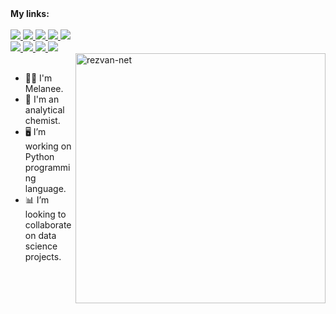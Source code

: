 <b>
My links:
</b>   


<div align="left">
   
<br>
   
   
   
   
   
   
<a href="https://t.me/melaneepython">
    <img src="https://img.shields.io/badge/Telegram-1DA2F3?style=for-the-badge&logo=telegram&logoColor=white" />
</a>   
   
   
   
   
   
<a href="https://www.youtube.com/channel/UC9JV4rRUNXCBgGpNdwK7-Ww">
    <img src="https://img.shields.io/badge/YouTube-FF0000?style=for-the-badge&logo=youtube&logoColor=white" />
</a>    
    

<a href="https://www.linkedin.com/in/shaghayegh-rahmani-melanee-/">
   <img src="https://img.shields.io/badge/LinkedIN-1DA2F3?style=for-the-badge&logo=linkedin&logoColor=white" />
</a>  
   
   
   
   
   
<a href="http://melanee-melanee.medium.com">
    <img src="https://img.shields.io/badge/Medium-E0E0E0?style=for-the-badge&logo=medium&logoColor=black" />
</a>



   

<a href="https://stackoverflow.com/users/14627974/melanee?tab=profile">
    <img src="https://img.shields.io/badge/Stack_Overflow-FE7A16?style=for-the-badge&logo=stack-overflow&logoColor=white" />
</a>

 <br> 
   
   
   
    
<a href="https://instagram.com/melanee_net?utm_medium=copy_link">
    <img src="https://img.shields.io/badge/Instagram-FF1493?style=for-the-badge&logo=instahram&logoColor=white" />
</a>
   
   
   
    
 <a href="https://twitter.com/Melanee_Melanee">
   <img src="https://img.shields.io/badge/Twitter-1DA1F2?style=for-the-badge&logo=twitter&logoColor=white" />
</a>
   
   
   

 
 <a href="https://play.google.com/store/apps/details?id=shaghayegh.check_list">
   <img src="https://img.shields.io/badge/GooglePlay-00FF00?style=for-the-badge&logo=googleplay&logoColor=white" />
</a> 
   
   
   
   
  <a href="https://github.com/Melanee-Melanee/Donate">
    <img src="https://img.shields.io/badge/Donate-FFFF00?style=for-the-badge&logo=donate&logoColor=white" />
</a> 
   
   
  

</div>



<img src="https://github.com/rezvan-net/rezvan-net/blob/main/data%20analysis.png" align="right" alt="rezvan-net" width="400" height="400">




<br>


- 👩‍💻 I'm Melanee.
- 💊 I'm an analytical chemist.
- 🖥 I’m working on Python programming language.
- 📊 I’m looking to collaborate on data science projects.
<!--💬 Ask me about python.
<!-- - 📫 How to reach me: ... -->
<!-- - 😄 Pronouns: ...
- ⚡ Fun fact: ...
<!-- - 🤔 I’m looking for help with ... -->

<!--
**rezvan-net/rezvan-net** is a ✨ _special_ ✨ repository because its `README.md` (this file) appears on your GitHub profile.




